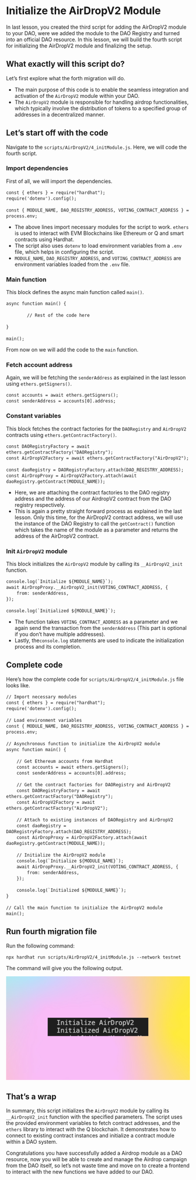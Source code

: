 # Initialize the AirDropV2 Module

In last lesson, you created the third script for adding the AirDropV2 module to your DAO, were we added the module to the DAO Registry and turned into an official DAO resource. In this lesson, we will build the fourth script for initializing the AirDropV2 module and finalizing the setup.

## What exactly will this script do?

Let’s first explore what the forth migration will do.

- The main purpose of this code is to enable the seamless integration and activation of the `AirDropV2` module within your DAO.
- The `AirDropV2` module is responsible for handling airdrop functionalities, which typically involve the distribution of tokens to a specified group of addresses in a decentralized manner.

## Let’s start off with the code

Navigate to the `scripts/AirDropV2/4_initModule.js`. Here, we will code the fourth script.

### Import dependencies

First of all, we will import the dependencies.

```
const { ethers } = require("hardhat");
require('dotenv').config();

const { MODULE_NAME, DAO_REGISTRY_ADDRESS, VOTING_CONTRACT_ADDRESS } = process.env;

```

- The above lines import necessary modules for the script to work. `ethers` is used to interact with EVM Blockchains like Ethereum or Q and smart contracts using Hardhat.
- The script also uses `dotenv` to load environment variables from a `.env` file, which helps in configuring the script.
- `MODULE_NAME`, `DAO_REGISTRY_ADDRESS`, and `VOTING_CONTRACT_ADDRESS` are environment variables loaded from the `.env` file.

### Main function

This block defines the async main function called `main()`.

```
async function main() {

		// Rest of the code here

}

main();
```

From now on we will add the code to the `main` function.

### Fetch account address

Again, we will be fetching the `senderAddress` as explained in the last lesson using `ethers.getSigners()`.

```
const accounts = await ethers.getSigners();
const senderAddress = accounts[0].address;
```

### Constant variables

This block fetches the contract factories for the `DAORegistry` and `AirDropV2` contracts using `ethers.getContractFactory()`.

```
const DAORegistryFactory = await ethers.getContractFactory("DAORegistry");
const AirDropV2Factory = await ethers.getContractFactory("AirDropV2");

const daoRegistry = DAORegistryFactory.attach(DAO_REGISTRY_ADDRESS);
const AirDropProxy = AirDropV2Factory.attach(await daoRegistry.getContract(MODULE_NAME));
```

- Here, we are attaching the contract factories to the DAO registry address and the address of our AirdropV2 contract from the DAO registry respectively.
- This is again a pretty straight forward process as explained in the last lesson. Only this time, for the AirDropV2 contract address, we will use the instance of the DAO Registry to call the `getContract()` function which takes the name of the module as a parameter and returns the address of the AirDropV2 contract.

### Init `AirDropV2` module

This block initializes the `AirDropV2` module by calling its `__AirDropV2_init` function.

```
console.log(`Initialize ${MODULE_NAME}`);
await AirDropProxy.__AirDropV2_init(VOTING_CONTRACT_ADDRESS, {
    from: senderAddress,
});

console.log(`Initialized ${MODULE_NAME}`);
```

- The function takes `VOTING_CONTRACT_ADDRESS` as a parameter and we again send the transaction from the `senderAddress` (This part is optional if you don’t have multiple addresses).
- Lastly, the`console.log` statements are used to indicate the initialization process and its completion.

## Complete code

Here’s how the complete code for `scripts/AirDropV2/4_initModule.js` file looks like.

```
// Import necessary modules
const { ethers } = require("hardhat");
require('dotenv').config();

// Load environment variables
const { MODULE_NAME, DAO_REGISTRY_ADDRESS, VOTING_CONTRACT_ADDRESS } = process.env;

// Asynchronous function to initialize the AirDropV2 module
async function main() {

    // Get Ethereum accounts from Hardhat
    const accounts = await ethers.getSigners();
    const senderAddress = accounts[0].address;

    // Get the contract factories for DAORegistry and AirDropV2
    const DAORegistryFactory = await ethers.getContractFactory("DAORegistry");
    const AirDropV2Factory = await ethers.getContractFactory("AirDropV2");

    // Attach to existing instances of DAORegistry and AirDropV2
    const daoRegistry = DAORegistryFactory.attach(DAO_REGISTRY_ADDRESS);
    const AirDropProxy = AirDropV2Factory.attach(await daoRegistry.getContract(MODULE_NAME));

    // Initialize the AirDropV2 module
    console.log(`Initialize ${MODULE_NAME}`);
    await AirDropProxy.__AirDropV2_init(VOTING_CONTRACT_ADDRESS, {        
        from: senderAddress,
    });

    console.log(`Initialized ${MODULE_NAME}`);
}

// Call the main function to initialize the AirDropV2 module
main();
```

## Run fourth migration file

Run the following command:

```
npx hardhat run scripts/AirDropV2/4_initModule.js --network testnet
```

The command will give you the following output.

![airdrop-v2-output-3.png](https://github.com/0xmetaschool/Learning-Projects/blob/main/assests_for_all/assests_for_q/q-update/4.%20Adding%20the%20AirDrop%20Module%20as%20DAO%20Resource/5.%20Initialize%20the%20AirDropV2%20Module/airdrop-v2-output-3.webp?raw=true)

## That’s a wrap

In summary, this script initializes the `AirDropV2` module by calling its `__AirDropV2_init` function with the specified parameters. The script uses the provided environment variables to fetch contract addresses, and the `ethers` library to interact with the Q blockchain. It demonstrates how to connect to existing contract instances and initialize a contract module within a DAO system.

Congratulations you have successfully added a Airdrop module as a DAO resource, now you will be able to create and manage the Airdrop campaign from the DAO itself, so let’s not waste time and move on to create a frontend to interact with the new functions we have added to our DAO.